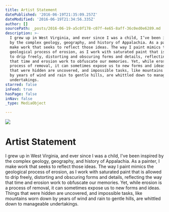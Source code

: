 ```yaml
---
title: Artist Statement
datePublished: '2016-06-19T21:35:09.257Z'
dateModified: '2016-06-19T21:34:56.335Z'
author: []
sourcePath: _posts/2016-06-19-a5c0f178-c07f-4e65-8aff-36c0ed0e6289.md
description: >-
  I grew up in West Virginia, and ever since I was a child, I’ve been inspired
  by the complex geology, geography, and history of Appalachia. As a painter, I
  make work that seeks to reflect those ideas. The way I paint mimics the
  geological process of erosion, as I work with saturated paint that is allowed
  to drip freely, distorting and obscuring forms and details, reflecting the way
  that time and erosion work to obfuscate our memories. Yet, while erosion is a
  process of removal, it can sometimes expose us to new forms and ideas. Things
  that were hidden are uncovered, and impossible tasks, like mountains worn down
  by years of wind and rain to gentle hills, are whittled down to manageable
  undertakings.
starred: false
inFeed: true
hasPage: false
inNav: false
_type: MediaObject

---
```

![](https://the-grid-user-content.s3-us-west-2.amazonaws.com/ba40e7e2-daa4-4919-92b4-a27728f1dd5f.jpg)

# Artist Statement

I grew up in West Virginia, and ever since I was a child, I've been inspired by the complex geology, geography, and history of Appalachia. As a painter, I make work that seeks to reflect those ideas. The way I paint mimics the geological process of erosion, as I work with saturated paint that is allowed to drip freely, distorting and obscuring forms and details, reflecting the way that time and erosion work to obfuscate our memories. Yet, while erosion is a process of removal, it can sometimes expose us to new forms and ideas. Things that were hidden are uncovered, and impossible tasks, like mountains worn down by years of wind and rain to gentle hills, are whittled down to manageable undertakings.